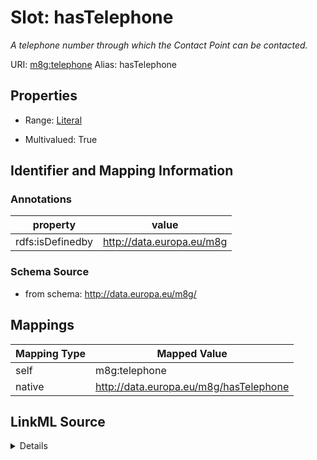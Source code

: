 

# Slot: hasTelephone 


_A telephone number through which the Contact Point can be contacted._





URI: [m8g:telephone](http://data.europa.eu/m8g/telephone)
Alias: hasTelephone

<!-- no inheritance hierarchy -->








## Properties

* Range: [Literal](Literal.md)

* Multivalued: True





## Identifier and Mapping Information





### Annotations

| property | value |
| --- | --- |
| rdfs:isDefinedby | http://data.europa.eu/m8g |



### Schema Source


* from schema: http://data.europa.eu/m8g/




## Mappings

| Mapping Type | Mapped Value |
| ---  | ---  |
| self | m8g:telephone |
| native | http://data.europa.eu/m8g/hasTelephone |




## LinkML Source

<details>
```yaml
name: hasTelephone
annotations:
  rdfs:isDefinedby:
    tag: rdfs:isDefinedby
    value: http://data.europa.eu/m8g
description: A telephone number through which the Contact Point can be contacted.
from_schema: http://data.europa.eu/m8g/
rank: 1000
domain: ContactPoint
slot_uri: m8g:telephone
alias: hasTelephone
range: Literal
multivalued: true

```
</details>
